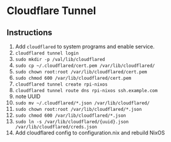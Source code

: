 # Cloudflare Tunnel

## Instructions

1. Add `cloudflared` to system programs and enable service.
1. `cloudflared tunnel login`
1. `sudo mkdir -p /val/lib/cloudflared`
1. `sudo cp ~/.cloudflared/cert.pem /var/lib/cloudflared/`
1. `sudo chown root:root /var/lib/cloudflared/cert.pem`
1. `sudo chmod 600 /var/lib/cloudflared/cert.pem`
1. `cloudflared tunnel create rpi-nixos`
1. `cloudflared tunnel route dns rpi-nixos ssh.example.com`
1. note UUID
1. `sudo mv ~/.cloudflared/*.json /var/lib/cloudflared/`
1. `sudo chown root:root /var/lib/cloudflared/*.json`
1. `sudo chmod 600 /var/lib/cloudflared/*.json`
1. `sudo ln -s /var/lib/cloudflared/{uuid}.json /var/lib/cloudflared/creds.json`
1. Add cloudflared config to configuration.nix and rebuild NixOS
